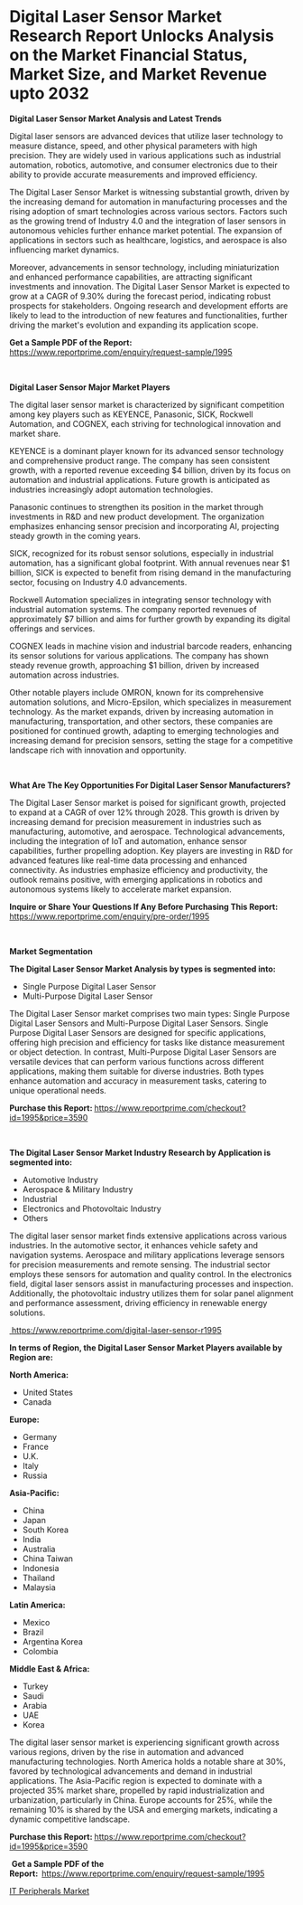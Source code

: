 <p><h1>Digital Laser Sensor Market Research Report Unlocks Analysis on the Market Financial Status, Market Size, and Market Revenue upto 2032</h1></p><p><strong>Digital Laser Sensor Market Analysis and Latest Trends</strong></p>
<p><p>Digital laser sensors are advanced devices that utilize laser technology to measure distance, speed, and other physical parameters with high precision. They are widely used in various applications such as industrial automation, robotics, automotive, and consumer electronics due to their ability to provide accurate measurements and improved efficiency. </p><p>The Digital Laser Sensor Market is witnessing substantial growth, driven by the increasing demand for automation in manufacturing processes and the rising adoption of smart technologies across various sectors. Factors such as the growing trend of Industry 4.0 and the integration of laser sensors in autonomous vehicles further enhance market potential. The expansion of applications in sectors such as healthcare, logistics, and aerospace is also influencing market dynamics.</p><p>Moreover, advancements in sensor technology, including miniaturization and enhanced performance capabilities, are attracting significant investments and innovation. The Digital Laser Sensor Market is expected to grow at a CAGR of 9.30% during the forecast period, indicating robust prospects for stakeholders. Ongoing research and development efforts are likely to lead to the introduction of new features and functionalities, further driving the market's evolution and expanding its application scope.</p></p>
<p><strong>Get a Sample PDF of the Report:&nbsp;</strong> <a href="https://www.reportprime.com/enquiry/request-sample/1995?utm_campaign=3075&utm_medium=2&utm_source=Github&utm_content=ia&utm_term=18032025&utm_id=digital-laser-sensor">https://www.reportprime.com/enquiry/request-sample/1995</a></p>
<p>&nbsp;</p>
<p><strong>Digital Laser Sensor Major Market Players</strong></p>
<p><p>The digital laser sensor market is characterized by significant competition among key players such as KEYENCE, Panasonic, SICK, Rockwell Automation, and COGNEX, each striving for technological innovation and market share.</p><p>KEYENCE is a dominant player known for its advanced sensor technology and comprehensive product range. The company has seen consistent growth, with a reported revenue exceeding $4 billion, driven by its focus on automation and industrial applications. Future growth is anticipated as industries increasingly adopt automation technologies.</p><p>Panasonic continues to strengthen its position in the market through investments in R&D and new product development. The organization emphasizes enhancing sensor precision and incorporating AI, projecting steady growth in the coming years.</p><p>SICK, recognized for its robust sensor solutions, especially in industrial automation, has a significant global footprint. With annual revenues near $1 billion, SICK is expected to benefit from rising demand in the manufacturing sector, focusing on Industry 4.0 advancements.</p><p>Rockwell Automation specializes in integrating sensor technology with industrial automation systems. The company reported revenues of approximately $7 billion and aims for further growth by expanding its digital offerings and services.</p><p>COGNEX leads in machine vision and industrial barcode readers, enhancing its sensor solutions for various applications. The company has shown steady revenue growth, approaching $1 billion, driven by increased automation across industries.</p><p>Other notable players include OMRON, known for its comprehensive automation solutions, and Micro-Epsilon, which specializes in measurement technology. As the market expands, driven by increasing automation in manufacturing, transportation, and other sectors, these companies are positioned for continued growth, adapting to emerging technologies and increasing demand for precision sensors, setting the stage for a competitive landscape rich with innovation and opportunity.</p></p>
<p>&nbsp;</p>
<p><strong>What Are The Key Opportunities For Digital Laser Sensor Manufacturers?</strong></p>
<p><p>The Digital Laser Sensor market is poised for significant growth, projected to expand at a CAGR of over 12% through 2028. This growth is driven by increasing demand for precision measurement in industries such as manufacturing, automotive, and aerospace. Technological advancements, including the integration of IoT and automation, enhance sensor capabilities, further propelling adoption. Key players are investing in R&D for advanced features like real-time data processing and enhanced connectivity. As industries emphasize efficiency and productivity, the outlook remains positive, with emerging applications in robotics and autonomous systems likely to accelerate market expansion.</p></p>
<p><strong>Inquire or Share Your Questions If Any Before Purchasing This Report:</strong> <a href="https://www.reportprime.com/enquiry/pre-order/1995?utm_campaign=3075&utm_medium=2&utm_source=Github&utm_content=ia&utm_term=18032025&utm_id=digital-laser-sensor">https://www.reportprime.com/enquiry/pre-order/1995</a></p>
<p>&nbsp;</p>
<p><strong>Market Segmentation</strong></p>
<p><strong>The Digital Laser Sensor Market Analysis by types is segmented into:</strong></p>
<p><ul><li>Single Purpose Digital Laser Sensor</li><li>Multi-Purpose Digital Laser Sensor</li></ul></p>
<p><p>The Digital Laser Sensor market comprises two main types: Single Purpose Digital Laser Sensors and Multi-Purpose Digital Laser Sensors. Single Purpose Digital Laser Sensors are designed for specific applications, offering high precision and efficiency for tasks like distance measurement or object detection. In contrast, Multi-Purpose Digital Laser Sensors are versatile devices that can perform various functions across different applications, making them suitable for diverse industries. Both types enhance automation and accuracy in measurement tasks, catering to unique operational needs.</p></p>
<p><strong>Purchase this Report:&nbsp;</strong><a href="https://www.reportprime.com/checkout?id=1995&price=3590&utm_campaign=3075&utm_medium=2&utm_source=Github&utm_content=ia&utm_term=18032025&utm_id=digital-laser-sensor">https://www.reportprime.com/checkout?id=1995&price=3590</a></p>
<p>&nbsp;</p>
<p><strong>The Digital Laser Sensor Market Industry Research by Application is segmented into:</strong></p>
<p><ul><li>Automotive Industry</li><li>Aerospace & Military Industry</li><li>Industrial</li><li>Electronics and Photovoltaic Industry</li><li>Others</li></ul></p>
<p><p>The digital laser sensor market finds extensive applications across various industries. In the automotive sector, it enhances vehicle safety and navigation systems. Aerospace and military applications leverage sensors for precision measurements and remote sensing. The industrial sector employs these sensors for automation and quality control. In the electronics field, digital laser sensors assist in manufacturing processes and inspection. Additionally, the photovoltaic industry utilizes them for solar panel alignment and performance assessment, driving efficiency in renewable energy solutions.</p></p>
<p><a href="https://www.reportprime.com/digital-laser-sensor-r1995?utm_campaign=3075&utm_medium=2&utm_source=Github&utm_content=ia&utm_term=18032025&utm_id=digital-laser-sensor">&nbsp;https://www.reportprime.com/digital-laser-sensor-r1995</a></p>
<p><strong>In terms of Region, the Digital Laser Sensor Market Players available by Region are:</strong></p>
<p>
    <p> <strong> North America: </strong>
        <ul>
            <li>United States</li>
            <li>Canada</li>
        </ul>
        </p> 
    <p> <strong> Europe: </strong>
        <ul>
            <li>Germany</li>
            <li>France</li>
            <li>U.K.</li>
            <li>Italy</li>
            <li>Russia</li>
        </ul>
        </p> 
    <p> <strong> Asia-Pacific: </strong>
        <ul>
            <li>China</li>
            <li>Japan</li>
            <li>South Korea</li>
            <li>India</li>
            <li>Australia</li>
            <li>China Taiwan</li>
            <li>Indonesia</li>
            <li>Thailand</li>
            <li>Malaysia</li>
        </ul>
        </p> 
    <p> <strong> Latin America: </strong>
        <ul>
            <li>Mexico</li>
            <li>Brazil</li>
            <li>Argentina Korea</li>
            <li>Colombia</li>
        </ul>
        </p> 
    <p> <strong> Middle East & Africa: </strong>
        <ul>
            <li>Turkey</li>
            <li>Saudi</li>
            <li>Arabia</li>
            <li>UAE</li>
            <li>Korea</li>
        </ul>
    </p>
    </p>
<p><p>The digital laser sensor market is experiencing significant growth across various regions, driven by the rise in automation and advanced manufacturing technologies. North America holds a notable share at 30%, favored by technological advancements and demand in industrial applications. The Asia-Pacific region is expected to dominate with a projected 35% market share, propelled by rapid industrialization and urbanization, particularly in China. Europe accounts for 25%, while the remaining 10% is shared by the USA and emerging markets, indicating a dynamic competitive landscape.</p></p>
<p><strong>Purchase this Report: </strong><a href="https://www.reportprime.com/checkout?id=1995&price=3590&utm_campaign=3075&utm_medium=2&utm_source=Github&utm_content=ia&utm_term=18032025&utm_id=digital-laser-sensor">https://www.reportprime.com/checkout?id=1995&price=3590</a></p>
<p>&nbsp;<strong>Get a Sample PDF of the Report:&nbsp;&nbsp;</strong><a href="https://www.reportprime.com/enquiry/request-sample/1995?utm_campaign=3075&utm_medium=2&utm_source=Github&utm_content=ia&utm_term=18032025&utm_id=digital-laser-sensor">https://www.reportprime.com/enquiry/request-sample/1995</a></p>
<p><strong></strong></p>
<p><p><a href="https://github.com/indrystar/Market-Research-Report-List-5/blob/main/it-peripherals-market.md?utm_campaign=3075&utm_medium=2&utm_source=Github&utm_content=ia&utm_term=18032025&utm_id=digital-laser-sensor">IT Peripherals Market</a></p></p>